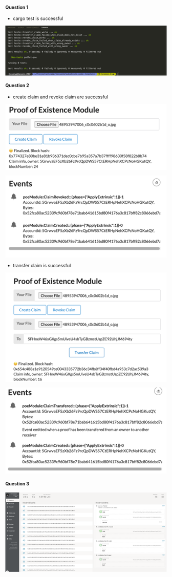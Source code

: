 #### Question 1
- cargo test is successful
<p align="center">
  <img src="./media/cargo_test_success.png">
</p>

#### Question 2
- create claim and revoke claim are successful
<p align="center">
  <img src="./media/create_claim_success.png">
</p>

<p align="center">
  <img src="./media/Events_create_revoke.png">
</p>

- transfer claim is successful
<p align="center">
  <img src="./media/transfer_claim_success.png">
</p>

<p align="center">
  <img src="./media/Events_transfer.png">
</p>

#### Question 3
<p align="center">
  <img src="./media/purchase_claim_success.png">
</p>